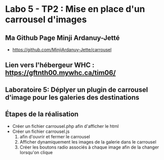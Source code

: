 # Labo 5 - TP2 : Mise en place d'un carrousel d'images

## Ma Github Page Minji Ardanuy-Jetté

- https://github.com/MinjiArdanuy-Jette/carrousel

## Lien vers l'hébergeur WHC : https://gftnth00.mywhc.ca/tim06/

## Laboratoire 5: Déplyer un plugin de carrousel d'image pour les galeries des destinations

## Étapes de la réalisation

- Créer un fichier carrousel.php afin d'afficher le html
- Créer un fichier carrousel.js
  1. afin d'ouvrir et fermer le carrousel
  2. Afficher dynamiquement les images de la galerie dans le carrousel
  3. Créer les boutons radio associés à chaque image afin de la changer lorsqu'on clique
